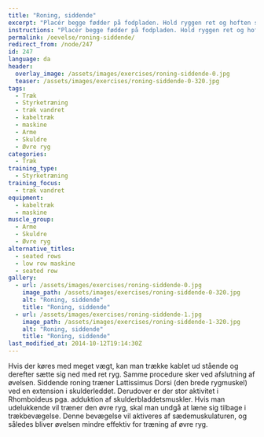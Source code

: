 ```yaml
---
title: "Roning, siddende"
excerpt: "Placér begge fødder på fodpladen. Hold ryggen ret og hoften statisk. Håndgrebet trækkes ind til kroppen. Tilbageførelsen sker bremsende og kontrolleret. "
instructions: "Placér begge fødder på fodpladen. Hold ryggen ret og hoften statisk. Håndgrebet trækkes ind til kroppen. Tilbageførelsen sker bremsende og kontrolleret. "
permalink: /oevelse/roning-siddende/
redirect_from: /node/247
id: 247
language: da
header:
  overlay_image: /assets/images/exercises/roning-siddende-0.jpg
  teaser: /assets/images/exercises/roning-siddende-0-320.jpg
tags:
  - Træk
  - Styrketræning
  - træk vandret
  - kabeltræk
  - maskine
  - Arme
  - Skuldre
  - Øvre ryg
categories:
  - Træk
training_type: 
  - Styrketræning
training_focus: 
  - træk vandret
equipment:
  - kabeltræk
  - maskine
muscle_group:
  - Arme
  - Skuldre
  - Øvre ryg
alternative_titles:
  - seated rows
  - low row maskine
  - seated row
gallery:
  - url: /assets/images/exercises/roning-siddende-0.jpg
    image_path: /assets/images/exercises/roning-siddende-0-320.jpg
    alt: "Roning, siddende"
    title: "Roning, siddende"
  - url: /assets/images/exercises/roning-siddende-1.jpg
    image_path: /assets/images/exercises/roning-siddende-1-320.jpg
    alt: "Roning, siddende"
    title: "Roning, siddende"
last_modified_at: 2014-10-12T19:14:30Z
---
```


Hvis der køres med meget vægt, kan man trække kablet ud stående og derefter sætte sig ned med ret ryg. Samme procedure sker ved afslutning af øvelsen. Siddende roning træner Lattissimus Dorsi (den brede rygmuskel) ved en extension i skulderleddet. Derudover er der stor aktivitet i Rhomboideus pga. adduktion af skulderbladdetsmuskler. Hvis man udelukkende vil træner den øvre ryg, skal man undgå at læne sig tilbage i trækbevægelse. Denne bevægelse vil aktiveres af sædemuskulaturen, og således bliver øvelsen mindre effektiv for træning af øvre ryg.
